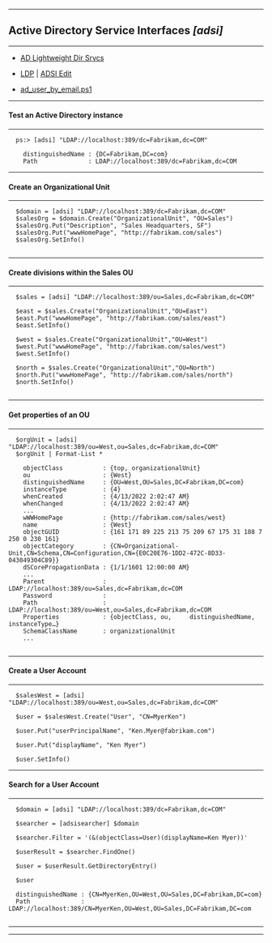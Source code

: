 
***

## Active Directory Service Interfaces *[adsi]*  

***

* [AD Lightweight Dir Srvcs](ad_lightweight_dir_srvcs.html)

* [LDP](ldp.html) | [ADSI Edit](adsi_edit.html)

* [ad_user_by_email.ps1](ad_user_by_email.ps1)

***

#### Test an Active Directory instance 

***

```
  ps:> [adsi] "LDAP://localhost:389/dc=Fabrikam,dc=COM"
  
    distinguishedName : {DC=Fabrikam,DC=com}
    Path              : LDAP://localhost:389/dc=Fabrikam,dc=COM

```

***

#### Create an Organizational Unit

***

```
  $domain = [adsi] "LDAP://localhost:389/dc=Fabrikam,dc=COM"
  $salesOrg = $domain.Create("OrganizationalUnit", "OU=Sales")
  $salesOrg.Put("Description", "Sales Headquarters, SF")
  $salesOrg.Put("wwwHomePage", "http://fabrikam.com/sales")
  $salesOrg.SetInfo()
  

```

***

#### Create divisions within the Sales OU

***

```
  $sales = [adsi] "LDAP://localhost:389/ou=Sales,dc=Fabrikam,dc=COM"
  
  $east = $sales.Create("OrganizationalUnit","OU=East")
  $east.Put("wwwHomePage", "http://fabrikam.com/sales/east")
  $east.SetInfo()
  
  $west = $sales.Create("OrganizationalUnit","OU=West")
  $west.Put("wwwHomePage", "http://fabrikam.com/sales/west")
  $west.SetInfo()
  
  $north = $sales.Create("OrganizationalUnit","OU=North")
  $north.Put("wwwHomePage", "http://fabrikam.com/sales/north")
  $north.SetInfo()


```

***

#### Get properties of an OU 

***

```
  $orgUnit = [adsi] "LDAP://localhost:389/ou=West,ou=Sales,dc=Fabrikam,dc=COM"
  $orgUnit | Format-List *

    objectClass           : {top, organizationalUnit}
    ou                    : {West}
    distinguishedName     : {OU=West,OU=Sales,DC=Fabrikam,DC=com}
    instanceType          : {4}
    whenCreated           : {4/13/2022 2:02:47 AM}
    whenChanged           : {4/13/2022 2:02:47 AM}
    ...
    wWWHomePage           : {http://fabrikam.com/sales/west}
    name                  : {West}
    objectGUID            : {161 171 89 225 213 75 209 67 175 31 188 7 250 0 230 161}
    objectCategory        : {CN=Organizational-Unit,CN=Schema,CN=Configuration,CN={E0C20E76-1DD2-472C-8D33-043049304C89}}
    dSCorePropagationData : {1/1/1601 12:00:00 AM}
    ...
    Parent                : LDAP://localhost:389/ou=Sales,dc=Fabrikam,dc=COM
    Password              :
    Path                  : LDAP://localhost:389/ou=West,ou=Sales,dc=Fabrikam,dc=COM
    Properties            : {objectClass, ou,     distinguishedName, instanceType…}
    SchemaClassName       : organizationalUnit
    ...
    

```

***

#### Create a User Account

***

```
  $salesWest = [adsi] "LDAP://localhost:389/ou=West,ou=Sales,dc=Fabrikam,dc=COM"
  
  $user = $salesWest.Create("User", "CN=MyerKen")
  
  $user.Put("userPrincipalName", "Ken.Myer@fabrikam.com")
  
  $user.Put("displayName", "Ken Myer")
  
  $user.SetInfo()

```

***

#### Search for a User Account

***

```
  $domain = [adsi] "LDAP://localhost:389/dc=Fabrikam,dc=COM"

  $searcher = [adsisearcher] $domain
  
  $searcher.Filter = '(&(objectClass=User)(displayName=Ken Myer))'
  
  $userResult = $searcher.FindOne()
  
  $user = $userResult.GetDirectoryEntry()
  
  $user
  
  distinguishedName : {CN=MyerKen,OU=West,OU=Sales,DC=Fabrikam,DC=com}
  Path              : LDAP://localhost:389/CN=MyerKen,OU=West,OU=Sales,DC=Fabrikam,DC=com
  

```

***
***
